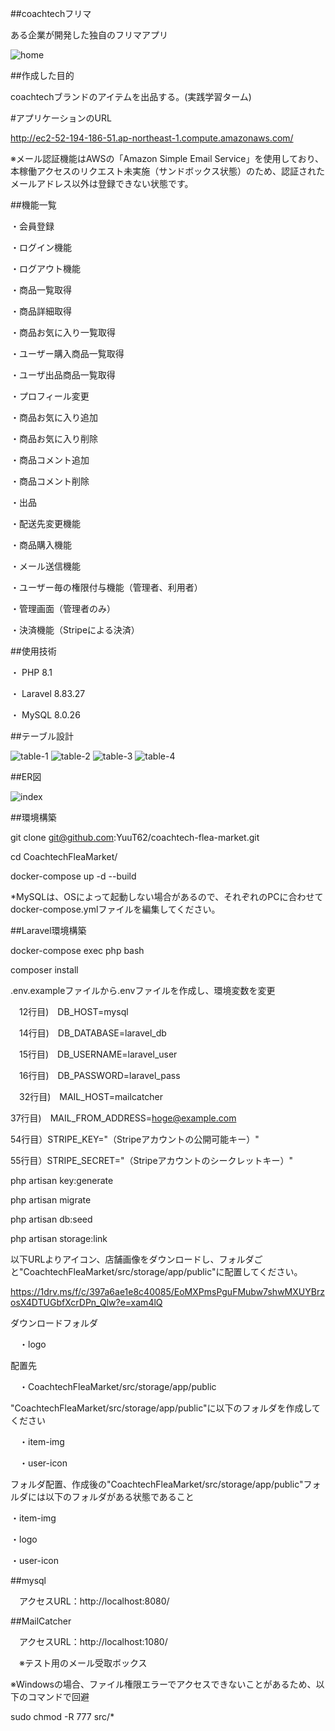 ##coachtechフリマ

ある企業が開発した独自のフリマアプリ

![home](https://github.com/user-attachments/assets/680bf604-fa8b-4858-a7ab-569db32b6bc2)


##作成した目的

coachtechブランドのアイテムを出品する。(実践学習ターム)

#アプリケーションのURL

http://ec2-52-194-186-51.ap-northeast-1.compute.amazonaws.com/

※メール認証機能はAWSの「Amazon Simple Email Service」を使用しており、本稼働アクセスのリクエスト未実施（サンドボックス状態）のため、認証されたメールアドレス以外は登録できない状態です。

##機能一覧

・会員登録

・ログイン機能

・ログアウト機能

・商品一覧取得

・商品詳細取得

・商品お気に入り一覧取得

・ユーザー購入商品一覧取得

・ユーザ出品商品一覧取得

・プロフィール変更

・商品お気に入り追加

・商品お気に入り削除

・商品コメント追加

・商品コメント削除

・出品

・配送先変更機能

・商品購入機能

・メール送信機能

・ユーザー毎の権限付与機能（管理者、利用者）

・管理画面（管理者のみ）

・決済機能（Stripeによる決済）


##使用技術

・ PHP 8.1

・ Laravel 8.83.27

・ MySQL 8.0.26


##テーブル設計

![table-1](https://github.com/user-attachments/assets/5b9e22e7-bd8e-4e0a-ba3c-d8c81e273287)
![table-2](https://github.com/user-attachments/assets/5c2dc31a-888c-4812-a487-06de70cc545a)
![table-3](https://github.com/user-attachments/assets/50549668-56c9-495b-8e49-54995c803979)
![table-4](https://github.com/user-attachments/assets/c0cbed9c-6b75-440b-961f-19de6daccb4f)


##ER図

![index](https://github.com/user-attachments/assets/3aec24fe-2733-4a7e-8d3b-025ca2bcaad0)


##環境構築

git clone git@github.com:YuuT62/coachtech-flea-market.git

cd CoachtechFleaMarket/

docker-compose up -d --build

*MySQLは、OSによって起動しない場合があるので、それぞれのPCに合わせてdocker-compose.ymlファイルを編集してください。

##Laravel環境構築

docker-compose exec php bash

composer install

.env.exampleファイルから.envファイルを作成し、環境変数を変更

　12行目)　DB_HOST=mysql

　14行目)　DB_DATABASE=laravel_db

　15行目)　DB_USERNAME=laravel_user

　16行目)　DB_PASSWORD=laravel_pass

　32行目)　MAIL_HOST=mailcatcher

  37行目)　MAIL_FROM_ADDRESS=hoge@example.com

  54行目）STRIPE_KEY="（Stripeアカウントの公開可能キー）"

  55行目）STRIPE_SECRET="（Stripeアカウントのシークレットキー）"
  

php artisan key:generate

php artisan migrate

php artisan db:seed

php artisan storage:link

以下URLよりアイコン、店舗画像をダウンロードし、フォルダごと"CoachtechFleaMarket/src/storage/app/public"に配置してください。

https://1drv.ms/f/c/397a6ae1e8c40085/EoMXPmsPguFMubw7shwMXUYBrzosX4DTUGbfXcrDPn_Qlw?e=xam4lQ

ダウンロードフォルダ

　・logo

配置先

　・CoachtechFleaMarket/src/storage/app/public

"CoachtechFleaMarket/src/storage/app/public"に以下のフォルダを作成してください

　・item-img
 
　・user-icon

フォルダ配置、作成後の"CoachtechFleaMarket/src/storage/app/public"フォルダには以下のフォルダがある状態であること

  ・item-img
  
  ・logo
  
  ・user-icon


##mysql

　アクセスURL：http://localhost:8080/

##MailCatcher

　アクセスURL：http://localhost:1080/

　※テスト用のメール受取ボックス

※Windowsの場合、ファイル権限エラーでアクセスできないことがあるため、以下のコマンドで回避

sudo chmod -R 777 src/*
